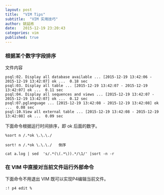 ```yaml
---
layout: post
title:  "VIM Tips"
subtitle:  "VIM 实用技巧"
author: 姚延栋
date:   2015-12-19 23:20:43
categories: vim
published: true
---
```


### 根据某个数字字段排序

文件内容

    psql:02. Display all database available ... [2015-12-19 13:42:06 - 2015-12-19 13:42:07] ok ...  0.18 sec
    psql:03. Display all table ... [2015-12-19 13:42:07 - 2015-12-19 13:42:07] ok ...  0.11 sec
    psql:04. Display all sequences and views ... [2015-12-19 13:42:07 - 2015-12-19 13:42:07] ok ...  0.12 sec
    psql:07.pglanguage ... [2015-12-19 13:42:08 - 2015-12-19 13:42:08] ok ...  0.08 sec
    psql:10.View all external table ... [2015-12-19 13:42:08 - 2015-12-19 13:42:08] ok ...  0.09 sec

下面命令根据运行时间排序，即 ok 后面的数字。

    %sort n /.*ok \.\.\./

    sort! n /.*ok \.\.\./   倒序

    cat a.log | sed  's/.*(\(.*\)).*/\1/' |sort -n -r

### 在 VIM 中直接对当前文件运行外部命令

下面命令不用退出 VIM 既可以实现P4编辑当前文件。

    :! p4 edit %
